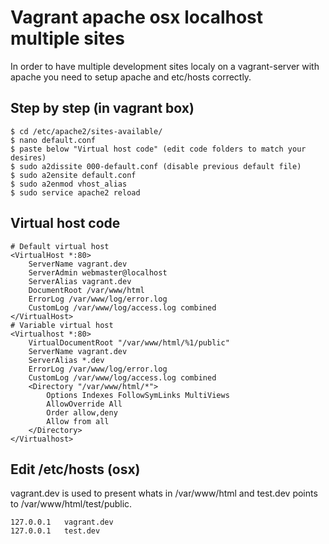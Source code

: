 # Vagrant apache osx localhost multiple sites

In order to have multiple development sites localy on a vagrant-server with apache you need to setup apache and etc/hosts correctly.

## Step by step (in vagrant box)
```
$ cd /etc/apache2/sites-available/
$ nano default.conf
$ paste below "Virtual host code" (edit code folders to match your desires)
$ sudo a2dissite 000-default.conf (disable previous default file)
$ sudo a2ensite default.conf
$ sudo a2enmod vhost_alias
$ sudo service apache2 reload
```

## Virtual host code
```
# Default virtual host
<VirtualHost *:80>
	ServerName vagrant.dev
	ServerAdmin webmaster@localhost
	ServerAlias vagrant.dev
	DocumentRoot /var/www/html
	ErrorLog /var/www/log/error.log
	CustomLog /var/www/log/access.log combined
</VirtualHost>
# Variable virtual host
<Virtualhost *:80>
    VirtualDocumentRoot "/var/www/html/%1/public"
    ServerName vagrant.dev
    ServerAlias *.dev
    ErrorLog /var/www/log/error.log
    CustomLog /var/www/log/access.log combined
    <Directory "/var/www/html/*">
        Options Indexes FollowSymLinks MultiViews
        AllowOverride All
        Order allow,deny
        Allow from all 
    </Directory>    
</Virtualhost>
```
## Edit /etc/hosts (osx)
vagrant.dev is used to present whats in /var/www/html and test.dev points to /var/www/html/test/public.
```
127.0.0.1	vagrant.dev
127.0.0.1	test.dev
```
